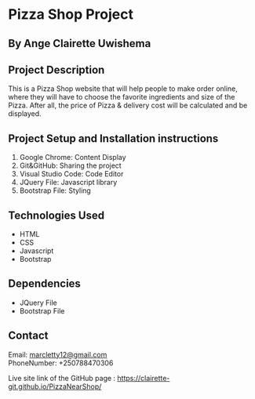# Pizza Shop Project
## By Ange Clairette Uwishema
## Project Description <br>
This is a Pizza Shop website that will help people to make order online, where they will have to choose the favorite ingredients and size of the Pizza. After all, the price of Pizza & delivery cost will be calculated and be displayed.
## Project Setup and Installation instructions
<ol>
  <li>Google Chrome: Content Display</li>
  <li>Git&GitHub: Sharing the project</li>
  <li>Visual Studio Code: Code Editor</li>
  <li>JQuery File: Javascript library</li>
  <li>Bootstrap File: Styling</li>
</ol>

## Technologies Used
<ul>
  <li>HTML</li>
  <li>CSS</li>
  <li>Javascript</li>
  <li>Bootstrap</li>
</ul>

## Dependencies
<ul>
  <li>JQuery File</li>
  <li>Bootstrap File</li>
</ul>

## Contact
Email: marcletty12@gmail.com <br>
PhoneNumber: +250788470306

Live site link of the GitHub page : https://clairette-git.github.io/PizzaNearShop/


